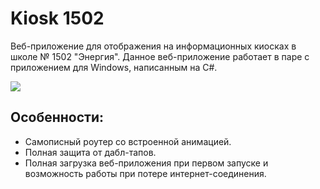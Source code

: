# Kiosk 1502

Веб-приложение для отображения на информационных киосках в школе № 1502 "Энергия". Данное веб-приложение работает в паре с приложением для Windows, написанным на C#.

<img src='https://i.postimg.cc/0Q3Qj0H5/Kiosk.png' />
<h2> Особенности: </h2>

- Самописный роутер со встроенной анимацией.
- Полная защита от дабл-тапов.
- Полная загрузка веб-приложения при первом запуске и возможность работы при потере интернет-соединения.
